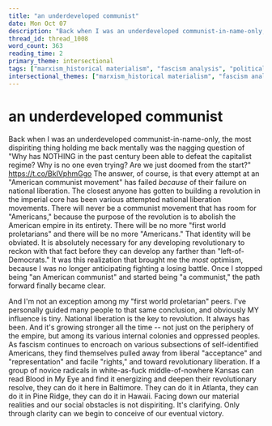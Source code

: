 ```yaml
---
title: "an underdeveloped communist"
date: Mon Oct 07
description: "Back when I was an underdeveloped communist-in-name-only, the most dispiriting thing holding me back mentally was the nagging question of 'Why has NOTHING in..."
thread_id: thread_1008
word_count: 363
reading_time: 2
primary_theme: intersectional
tags: ["marxism_historical materialism", "fascism analysis", "political economy", "imperialism_colonialism", "cultural criticism", "organizational theory"]
intersectional_themes: ["marxism_historical materialism", "fascism analysis", "political economy", "imperialism_colonialism", "cultural criticism", "organizational theory"]
---
```


# an underdeveloped communist

Back when I was an underdeveloped communist-in-name-only, the most dispiriting thing holding me back mentally was the nagging question of "Why has NOTHING in the past century been able to defeat the capitalist regime? Why is no one even trying? Are we just doomed from the start?" https://t.co/BkIVphmGgo The answer, of course, is that every attempt at an "American communist movement" has failed *because* of their failure on national liberation. The closest anyone has gotten to building a revolution in the imperial core has been various attempted national liberation movements. There will never be a communist movement that has room for "Americans," because the purpose of the revolution is to abolish the American empire in its entirety. There will be no more "first world proletarians" and there will be no more "Americans." That identity will be obviated. It is absolutely necessary for any developing revolutionary to reckon with that fact before they can develop any farther than "left-of-Democrats." It was this realization that brought me the *most* optimism, because I was no longer anticipating fighting a losing battle. Once I stopped being "an American communist" and started being "a communist," the path forward finally became clear.

And I'm not an exception among my "first world proletarian" peers. I've personally guided many people to that same conclusion, and obviously MY influence is tiny. National liberation is the key to revolution. It always has been. And it's growing stronger all the time -- not just on the periphery of the empire, but among its various internal colonies and oppressed peoples. As fascism continues to encroach on various subsections of self-identified Americans, they find themselves pulled away from liberal "acceptance" and "representation" and facile "rights," and toward revolutionary liberation. If a group of novice radicals in white-as-fuck middle-of-nowhere Kansas can read Blood in My Eye and find it energizing and deepen their revolutionary resolve, they can do it here in Baltimore. They can do it in Atlanta, they can do it in Pine Ridge, they can do it in Hawaii. Facing down our material realities and our social obstacles is not dispiriting. It's clarifying. Only through clarity can we begin to conceive of our eventual victory.